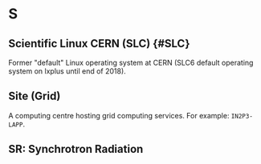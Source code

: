 # S


## Scientific Linux CERN (SLC) {#SLC}

Former "default" Linux operating system at CERN (SLC6 default operating system on lxplus until end of 2018).


## Site (Grid)

A computing centre hosting grid computing services. For example: `IN2P3-LAPP`.

## SR: Synchrotron Radiation

